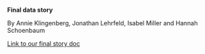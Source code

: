 **Final data story**

By Annie Klingenberg, Jonathan Lehrfeld, Isabel Miller and Hannah Schoenbaum

[Link to our final story doc](https://github.com/hschoenbaum/datavisualization-fall2021/blob/main/Data%20Final%20Assignment.docx)
